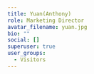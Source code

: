 ```yaml
---
title: Yuan(Anthony)
role: Marketing Director
avatar_filename: yuan.jpg
bio: ""
social: []
superuser: true
user_groups:
  - Visitors
---
```

